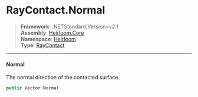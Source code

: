 # RayContact.Normal

> **Framework**: .NETStandard,Version=v2.1  
> **Assembly**: [Heirloom.Core][0]  
> **Namespace**: [Heirloom][0]  
> **Type**: [RayContact][1]  

--------------------------------------------------------------------------------

#### Normal

The normal direction of the contacted surface.

```cs
public Vector Normal
```

[0]: ..\Heirloom.Core.md
[1]: Heirloom.RayContact.md
